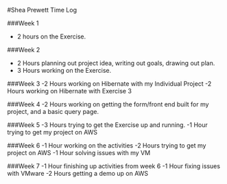 #Shea Prewett Time Log

###Week 1
- 2 hours on the Exercise. 

###Week 2
- 2 Hours planning out project idea, writing out goals, drawing out plan.
- 3 Hours working on the Exercise.

###Week 3
-2 Hours working on Hibernate with my Individual Project
-2 Hours working on Hibernate with Exercise 3

###Week 4
-2 Hours working on getting the form/front end built for my project, and a basic query page.

###Week 5
-3 Hours trying to get the Exercise up and running.
-1 Hour trying to get my project on AWS

###Week 6
-1 Hour working on the activities
-2 Hours trying to get my project on AWS
-1 Hour solving issues with my VM

###Week 7
-1 Hour finishing up activities from week 6
-1 Hour fixing issues with VMware
-2 Hours getting a demo up on AWS


